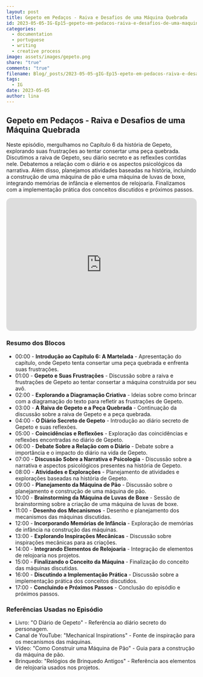 ```yaml
---
layout: post
title: Gepeto em Pedaços - Raiva e Desafios de uma Máquina Quebrada
id: 2023-05-05-IG-Ep15-gepeto-em-pedacos-raiva-e-desafios-de-uma-maquina-quebrada.md
categories:
  - documentation
  - portuguese
  - writing
  - creative process
image: assets/images/gepeto.png
share: "true"
comments: "true"
filename: Blog/_posts/2023-05-05-gIG-Ep15-epeto-em-pedacos-raiva-e-desafios-de-uma-maquina-quebrada.md
tags:
  - IG
date: 2023-05-05
author: lina
---
```

## Gepeto em Pedaços - Raiva e Desafios de uma Máquina Quebrada

Neste episódio, mergulhamos no Capítulo 6 da história de Gepeto, explorando suas frustrações ao tentar consertar uma peça quebrada. Discutimos a raiva de Gepeto, seu diário secreto e as reflexões contidas nele. Debatemos a relação com o diário e os aspectos psicológicos da narrativa. Além disso, planejamos atividades baseadas na história, incluindo a construção de uma máquina de pão e uma máquina de luvas de boxe, integrando memórias de infância e elementos de relojoaria. Finalizamos com a implementação prática dos conceitos discutidos e próximos passos.

<iframe style="border-radius:12px" src="https://open.spotify.com/embed/episode/ID-HERE?utm_source=generator" width="100%" height="352" frameBorder="0" allowfullscreen="" allow="autoplay; clipboard-write; encrypted-media; fullscreen; picture-in-picture" loading="lazy"></iframe>

### Resumo dos Blocos
- 00:00 - **Introdução ao Capítulo 6: A Martelada** - Apresentação do capítulo, onde Gepeto tenta consertar uma peça quebrada e enfrenta suas frustrações.
- 01:00 - **Gepeto e Suas Frustrações** - Discussão sobre a raiva e frustrações de Gepeto ao tentar consertar a máquina construída por seu avô.
- 02:00 - **Explorando a Diagramação Criativa** - Ideias sobre como brincar com a diagramação do texto para refletir as frustrações de Gepeto.
- 03:00 - **A Raiva de Gepeto e a Peça Quebrada** - Continuação da discussão sobre a raiva de Gepeto e a peça quebrada.
- 04:00 - **O Diário Secreto de Gepeto** - Introdução ao diário secreto de Gepeto e suas reflexões.
- 05:00 - **Coincidências e Reflexões** - Exploração das coincidências e reflexões encontradas no diário de Gepeto.
- 06:00 - **Debate Sobre a Relação com o Diário** - Debate sobre a importância e o impacto do diário na vida de Gepeto.
- 07:00 - **Discussão Sobre a Narrativa e Psicologia** - Discussão sobre a narrativa e aspectos psicológicos presentes na história de Gepeto.
- 08:00 - **Atividades e Explorações** - Planejamento de atividades e explorações baseadas na história de Gepeto.
- 09:00 - **Planejamento da Máquina de Pão** - Discussão sobre o planejamento e construção de uma máquina de pão.
- 10:00 - **Brainstorming da Máquina de Luvas de Boxe** - Sessão de brainstorming sobre a criação de uma máquina de luvas de boxe.
- 11:00 - **Desenho dos Mecanismos** - Desenho e planejamento dos mecanismos das máquinas discutidas.
- 12:00 - **Incorporando Memórias de Infância** - Exploração de memórias de infância na construção das máquinas.
- 13:00 - **Explorando Inspirações Mecânicas** - Discussão sobre inspirações mecânicas para as criações.
- 14:00 - **Integrando Elementos de Relojoaria** - Integração de elementos de relojoaria nos projetos.
- 15:00 - **Finalizando o Conceito da Máquina** - Finalização do conceito das máquinas discutidas.
- 16:00 - **Discutindo a Implementação Prática** - Discussão sobre a implementação prática dos conceitos discutidos.
- 17:00 - **Concluindo e Próximos Passos** - Conclusão do episódio e próximos passos.

### Referências Usadas no Episódio
- Livro: "O Diário de Gepeto" - Referência ao diário secreto do personagem.
- Canal de YouTube: "Mechanical Inspirations" - Fonte de inspiração para os mecanismos das máquinas.
- Vídeo: "Como Construir uma Máquina de Pão" - Guia para a construção da máquina de pão.
- Brinquedo: "Relógios de Brinquedo Antigos" - Referência aos elementos de relojoaria usados nos projetos.